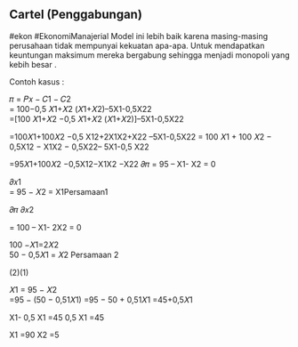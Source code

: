 ## Cartel (Penggabungan)
#ekon #EkonomiManajerial 
Model ini lebih baik karena masing-masing perusahaan tidak mempunyai kekuatan apa-apa. Untuk mendapatkan keuntungan maksimum mereka bergabung sehingga menjadi monopoli yang kebih besar .

Contoh kasus :

𝜋 = 𝑃𝑥 − 𝐶1 − 𝐶2  
= 100−0,5 𝑋1+𝑋2 (𝑋1+𝑋2)–5X1-0,5X22  
=[100 𝑋1+𝑋2 −0,5 𝑋1+𝑋2 (𝑋1+𝑋2)]–5X1-0,5X22

=100𝑋1+100𝑋2 −0,5 X12+2X1X2+X22 –5X1-0,5X22 = 100 𝑋1 + 100 𝑋2 − 0,5X12 − X1X2 − 0,5X22– 5X1-0,5 X22

=95𝑋1+100𝑋2 −0,5X12−X1X2 −X22 𝜕𝜋 = 95 – X1- X2 = 0

𝜕𝑥1  
= 95 − 𝑋2 = X1Persamaan1


𝜕𝜋 𝜕𝑥2

= 100 – X1- 2X2 = 0

100 −𝑋1=2𝑋2  
50 − 0,5𝑋1 = 𝑋2 Persamaan 2

(2)(1)

𝑋1 = 95 − 𝑋2  
=95 − (50 − 0,51𝑋1) =95 − 50 + 0,51𝑋1 =45+0,5𝑋1

X1- 0,5 X1 =45 0,5 X1 =45

X1 =90 X2 =5

